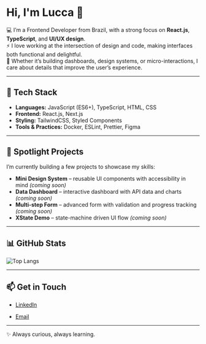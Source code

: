 # Hi, I'm Lucca 👋

💻 I’m a Frontend Developer from Brazil, with a strong focus on **React.js**, **TypeScript**, and **UI/UX design**.  
⚡ I love working at the intersection of design and code, making interfaces both functional and delightful.  
🎨 Whether it’s building dashboards, design systems, or micro-interactions, I care about details that improve the user’s experience.

---

## 🔧 Tech Stack

- **Languages:** JavaScript (ES6+), TypeScript, HTML, CSS
- **Frontend:** React.js, Next.js
- **Styling:** TailwindCSS, Styled Components
- **Tools & Practices:** Docker, ESLint, Prettier, Figma

---

## 🚀 Spotlight Projects

I’m currently building a few projects to showcase my skills:

- **Mini Design System** – reusable UI components with accessibility in mind _(coming soon)_
- **Data Dashboard** – interactive dashboard with API data and charts _(coming soon)_
- **Multi-step Form** – advanced form with validation and progress tracking _(coming soon)_
- **XState Demo** – state-machine driven UI flow _(coming soon)_

---

## 📊 GitHub Stats

![Top Langs](https://github-readme-stats.vercel.app/api/top-langs/?username=luccapassos&layout=compact&theme=react&hide=java,c,c++&exclude_repo=pascal-compiler)

---

## 📫 Get in Touch

- [LinkedIn](https://www.linkedin.com/in/luccapassos)
<!-- - [Portfolio](https://lxcca.dev) -->
- [Email](mailto:luccapassoscovre@gmail.com)

---

✨ Always curious, always learning.
